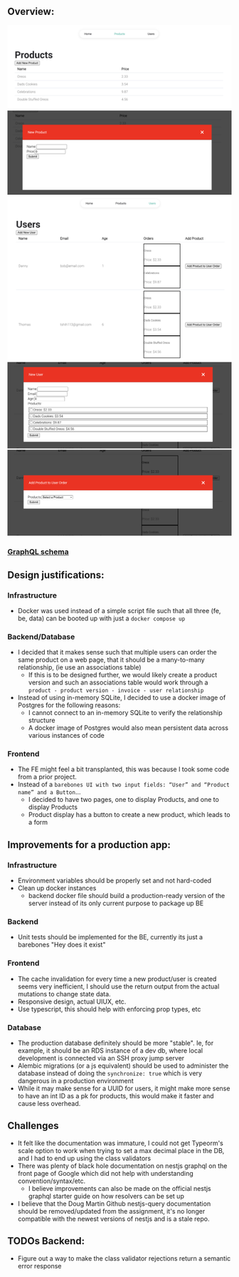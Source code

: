 ## Overview:
![Products Page](./guide_images/products_page.png)
![New Product](./guide_images/add_new_product.png)
![Users Page](./guide_images/users_page.png)
![New User](./guide_images/add_new_user.png)
![Add Product to User](./guide_images/add_product_to_user.png)

### [GraphQL schema ](./backend/schema.gql)

## Design justifications:
### Infrastructure
- Docker was used instead of a simple script file such that all three (fe, be, data) can be booted up with just a `docker compose up`

### Backend/Database
- I decided that it makes sense such that multiple users can order the same product on a web page, that it should be a many-to-many relationship, (ie use an associations table)
    - If this is to be designed further, we would likely create a product version and such an associations table would work through a `product - product version - invoice - user relationship`
- Instead of using in-memory SQLite, I decided to use a docker image of Postgres for the following reasons:
    - I cannot connect to an in-memory SQLite to verify the relationship structure
    - A docker image of Postgres would also mean persistent data across various instances of code

### Frontend
- The FE might feel a bit transplanted, this was because I took some code from a prior project.
- Instead of a `barebones UI with two input fields: “User” and “Product name” and a Button`...
    - I decided to have two pages, one to display Products, and one to display Products
    - Product display has a button to create a new product, which leads to a form

## Improvements for a production app:
### Infrastructure
- Environment variables should be properly set and not hard-coded
- Clean up docker instances
    - backend docker file should build a production-ready version of the server instead of its only current purpose to package up BE
### Backend
- Unit tests should be implemented for the BE, currently its just a barebones "Hey does it exist"
### Frontend
- The cache invalidation for every time a new product/user is created seems very inefficient, I should use the return output from the actual mutations to change state data.
- Responsive design, actual UIUX, etc.
- Use typescript, this should help with enforcing prop types, etc
### Database
- The production database definitely should be more "stable". Ie, for example, it should be an RDS instance of a dev db, where local development is connected via an SSH proxy jump server 
- Alembic migrations (or a js equivalent) should be used to administer the database instead of doing the `synchronize: true` which is very dangerous in a production environment
- While it may make sense for a UUID for users, it might make more sense to have an int ID as a pk for products, this would make it faster and cause less overhead.

## Challenges 
- It felt like the documentation was immature, I could not get Typeorm's scale option to work when trying to set a max decimal place in the DB, and I had to end up using the class validators
- There was plenty of black hole documentation on nestjs graphql on the front page of Google which did not help with understanding convention/syntax/etc. 
    - I believe improvements can also be made on the official nestjs graphql starter guide on how resolvers can be set up
- I believe that the Doug Martin Github nestjs-query documentation should be removed/updated from the assignment, it's no longer compatible with the newest versions of nestjs and is a stale repo.

## TODOs Backend:
- Figure out a way to make the class validator rejections return a semantic error response
